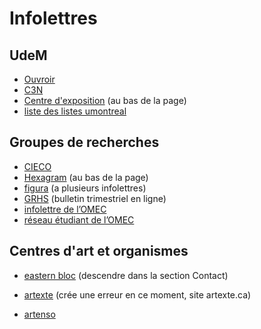 # Infolettres 

## UdeM

- [Ouvroir](https://listes.umontreal.ca/wws/subscribe/ouvroir?previous_action=info)
- [C3N](https://listes.umontreal.ca/wws/subscribe/c3n-diffusion?previous_action=info)
- [Centre d'exposition](https://www.centre-expo-udem.com/) (au bas de la page)
- [liste des listes umontreal](https://listes.umontreal.ca/wws/lists)



## Groupes de recherches

- [CIECO](http://www.cieco.co/)
- [Hexagram](https://hexagram.ca/) (au bas de la page)
- [figura](http://figura.uqam.ca/abonnement-infolettres) (a plusieurs infolettres)
- [GRHS](http://www.grhs.uqam.ca/propos/bulletin-trimestriel-du-grhs/) (bulletin trimestriel en ligne)
- [infolettre de l’OMEC](https://inrs.us10.list-manage.com/subscribe?u=7cf307f9f42cf00305a794cb4&id=47360d2dee)
- [réseau étudiant de l’OMEC](https://omec.inrs.ca/a-propos/#page-reseau-%C3%A9tudiants)





## Centres d'art et organismes 

- [eastern bloc](https://easternbloc.ca/) (descendre dans la section Contact)

- [artexte](https://artexte.ca/a-propos/#infolettre) (crée une erreur en ce moment, site artexte.ca)

- [artenso](https://artenso.ca/infolettre/)

  
